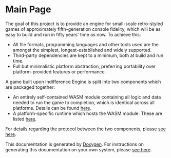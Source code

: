 # Main Page

The goal of this project is to provide an engine for small-scale retro-styled
games of approximately fifth-generation console fidelity, which will be as easy
to build and run in fifty years' time as now.  To achieve this:

- All file formats, programming languages and other tools used are the amongst
  the simplest, longest-established and widely supported.
- Third-party dependencies are kept to a minimum, both at build and run time.
- Full but minimalistic platform abstraction, preferring portability over
  platform-provided features or performance.

A game built upon Indifference Engine is split into two components which are
packaged together:

- An entirely self-contained WASM module containing all logic and data needed to
  run the game to completion, which is identical across all platforms.  Details
  can be found [here](./wasm_module/index.md).
- A platform-specific runtime which hosts the WASM module.  These are listed
  [here](./hosting_runtimes/index.md).

For details regarding the protocol between the two components, please
[see here](./protocol.md).

This documentation is generated by [Doxygen](https://www.doxygen.nl/).  For
instructions on generating this documentation on your own system, please
[see here](./generating_documentation.md).

